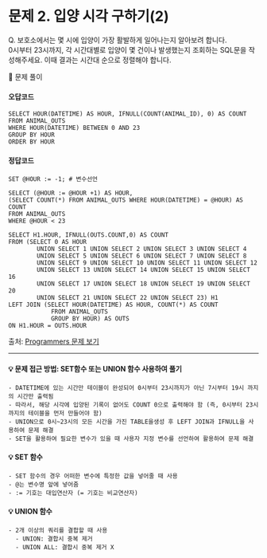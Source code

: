 # 문제 2. 입양 시각 구하기(2)

Q. 보호소에서는 몇 시에 입양이 가장 활발하게 일어나는지 알아보려 합니다. <br>
0시부터 23시까지, 각 시간대별로 입양이 몇 건이나 발생했는지 조회하는 SQL문을 작성해주세요. 이때 결과는 시간대 순으로 정렬해야 합니다.

🔑 문제 풀이

#### 오답코드
```mysql
SELECT HOUR(DATETIME) AS HOUR, IFNULL(COUNT(ANIMAL_ID), 0) AS COUNT
FROM ANIMAL_OUTS
WHERE HOUR(DATETIME) BETWEEN 0 AND 23
GROUP BY HOUR 
ORDER BY HOUR
```

#### 정답코드
```mysql
SET @HOUR := -1; # 변수선언

SELECT (@HOUR := @HOUR +1) AS HOUR,
(SELECT COUNT(*) FROM ANIMAL_OUTS WHERE HOUR(DATETIME) = @HOUR) AS COUNT 
FROM ANIMAL_OUTS
WHERE @HOUR < 23
```

```mysql
SELECT H1.HOUR, IFNULL(OUTS.COUNT,0) AS COUNT
FROM (SELECT 0 AS HOUR
        UNION SELECT 1 UNION SELECT 2 UNION SELECT 3 UNION SELECT 4
        UNION SELECT 5 UNION SELECT 6 UNION SELECT 7 UNION SELECT 8
        UNION SELECT 9 UNION SELECT 10 UNION SELECT 11 UNION SELECT 12
        UNION SELECT 13 UNION SELECT 14 UNION SELECT 15 UNION SELECT 16
        UNION SELECT 17 UNION SELECT 18 UNION SELECT 19 UNION SELECT 20
        UNION SELECT 21 UNION SELECT 22 UNION SELECT 23) H1
LEFT JOIN (SELECT HOUR(DATETIME) AS HOUR, COUNT(*) AS COUNT
            FROM ANIMAL_OUTS
            GROUP BY HOUR) AS OUTS 
ON H1.HOUR = OUTS.HOUR
```

출처: [Programmers 문제 보기](https://school.programmers.co.kr/learn/courses/30/lessons/59413)

----

#### 💡 문제 접근 방법: SET함수 또는 UNION 함수 사용하여 풀기 
    - DATETIME에 있는 시간만 테이블이 완성되어 0시부터 23시까지가 아닌 7시부터 19시 까지의 시간만 출력됨 
    - 따라서, 해당 시각에 입양된 기록이 없어도 COUNT 0으로 출력해야 함 (즉, 0시부터 23시까지의 테이블을 먼저 만들어야 함)
    - UNION으로 0시~23시의 모든 시간을 가진 TABLE을생성 후 LEFT JOIN과 IFNULL을 사용하여 문제 해결
    - SET을 활용하여 필요한 변수가 있을 때 사용자 지정 변수를 선언하여 활용하여 문제 해결 

#### 💡 SET 함수
    - SET 함수의 경우 어떠한 변수에 특정한 값을 넣어줄 때 사용
    - @는 변수명 앞에 넣어줌
    - := 기호는 대입연산자 (= 기호는 비교연산자)
    
#### 💡 UNION 함수
    - 2개 이상의 쿼리를 결합할 때 사용
      - UNION: 결합시 중복 제거
      - UNION ALL: 결합시 중복 제거 X
